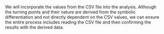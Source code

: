 We will incorporate the values from the CSV file into the analysis. Although the turning points and their nature are derived from the symbolic differentiation and not directly dependent on the CSV values, we can ensure the entire process includes reading the CSV file and then confirming the results with the derived data.